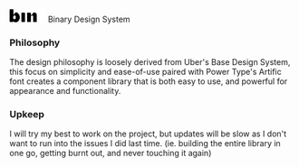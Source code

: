 <img alt="Logo" src="./base-logo.png" style="width: 4rem">
Binary Design System

### Philosophy
The design philosophy is loosely derived from Uber's Base Design System, this focus on simplicity and ease-of-use paired with Power Type's Artific font creates a component library that is both easy to use, and powerful for appearance and functionality.


### Upkeep
I will try my best to work on the project, but updates will be slow as I don't want to run into the issues I did last time. (ie. building the entire library in one go, getting burnt out, and never touching it again)